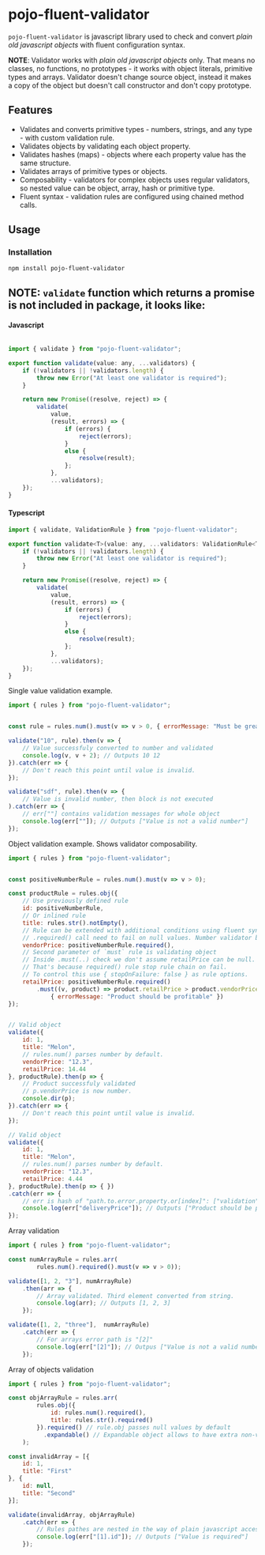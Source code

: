 # pojo-fluent-validator

`pojo-fluent-validator` is javascript library used to check and convert _plain old javascript objects_ with fluent configuration syntax.

__NOTE__: Validator works with *plain old javascript objects* only. That means no classes, no functions, no prototypes - it works with object literals, primitive types and arrays. 
Validator doesn't change source object, instead it makes a copy of the object but doesn't call constructor and don't copy prototype. 

## Features

* Validates and converts primitive types - numbers, strings, and any type - with custom validation rule. 
* Validates objects by validating each object property.
* Validates hashes (maps) - objects where each property value has the same structure.
* Validates arrays of primitive types or objects.
* Composability - validators for complex objects uses regular validators, so nested value can be object, array, hash or primitive type.
* Fluent syntax - validation rules are configured using chained method calls.

## Usage

### Installation
```
npm install pojo-fluent-validator
```

## **NOTE**: `validate` function which returns a promise is not included in package, it looks like:

#### Javascript

``` javascript

import { validate } from "pojo-fluent-validator";

export function validate(value: any, ...validators) {
    if (!validators || !validators.length) {
        throw new Error("At least one validator is required");
    }

    return new Promise((resolve, reject) => {
        validate(
            value,
            (result, errors) => {
                if (errors) {
                    reject(errors);
                }
                else {
                    resolve(result);
                };
            },
            ...validators);
    });
}
``` 


#### Typescript
``` javascript
import { validate, ValidationRule } from "pojo-fluent-validator";

export function validate<T>(value: any, ...validators: ValidationRule<T>[]): Promise<T> {
    if (!validators || !validators.length) {
        throw new Error("At least one validator is required");
    }

    return new Promise((resolve, reject) => {
        validate(
            value,
            (result, errors) => {
                if (errors) {
                    reject(errors);
                }
                else {
                    resolve(result);
                };
            },
            ...validators);
    });
}
``` 


Single value validation example.

``` javascript
import { rules } from "pojo-fluent-validator";


const rule = rules.num().must(v => v > 0, { errorMessage: "Must be greater than zero!" });

validate("10", rule).then(v => {
    // Value successfuly converted to number and validated
    console.log(v, v + 2); // Outputs 10 12
}).catch(err => { 
    // Don't reach this point until value is invalid.
});

validate("sdf", rule).then(v => {
    // Value is invalid number, then block is not executed
).catch(err => {
    // err[""] contains validation messages for whole object
    console.log(err[""]); // Outputs ["Value is not a valid number"]
});

```

Object validation example. Shows validator composability.


``` javascript
import { rules } from "pojo-fluent-validator";


const positiveNumberRule = rules.num().must(v => v > 0);

const productRule = rules.obj({
    // Use previously defined rule
    id: positiveNumberRule,
    // Or inlined rule
    title: rules.str().notEmpty(),
    // Rule can be extended with additional conditions using fluent syntax.
    // .required() call need to fail on null values. Number validator by default passes nulls.    
    vendorPrice: positiveNumberRule.required(),
    // Second parameter of `must` rule is validating object
    // Inside .must(..) check we don't assume retailPrice can be null.
    // That's because required() rule stop rule chain on fail.
    // To control this use { stopOnFailure: false } as rule options.
    retailPrice: positiveNumberRule.required()
        .must((v, product) => product.retailPrice > product.vendorPrice, 
            { errorMessage: "Product should be profitable" })
});


// Valid object 
validate({
    id: 1,
    title: "Melon",
    // rules.num() parses number by default. 
    vendorPrice: "12.3",
    retailPrice: 14.44
}, productRule).then(p => {
    // Product successfuly validated
    // p.vendorPrice is now number.
    console.dir(p); 
}).catch(err => { 
    // Don't reach this point until value is invalid.
});

// Valid object 
validate({
    id: 1,
    title: "Melon",
    // rules.num() parses number by default. 
    vendorPrice: "12.3",
    retailPrice: 4.44
}, productRule).then(p => { })
.catch(err => { 
    // err is hash of "path.to.error.property.or[index]": ["validation", "messages"]
    console.log(err["deliveryPrice"]); // Outputs ["Product should be profitable"] 
});

```

Array validation

``` javascript
import { rules } from "pojo-fluent-validator";

const numArrayRule = rules.arr(
        rules.num().required().must(v => v > 0));

validate([1, 2, "3"], numArrayRule)
    .then(arr => {
        // Array validated. Third element converted from string.
        console.log(arr); // Outputs [1, 2, 3]
    });

validate([1, 2, "three"],  numArrayRule)
    .catch(err => {
        // For arrays error path is "[2]"
        console.log(err["[2]"]); // Outpus ["Value is not a valid number"] 
    }); 

```

Array of objects validation

``` javascript
import { rules } from "pojo-fluent-validator";

const objArrayRule = rules.arr(
        rules.obj({
            id: rules.num().required(),
            title: rules.str().required()
        }).required() // rule.obj passes null values by default
          .expandable() // Expandable object allows to have extra non-validatable properties
    );

const invalidArray = [{
    id: 1,
    title: "First"
}, {
    id: null,
    title: "Second"
}];

validate(invalidArray, objArrayRule)
    .catch(err => {
        // Rules pathes are nested in the way of plain javascript access operations
        console.log(err["[1].id"]); // Outputs ["Value is required"]
    });
```
